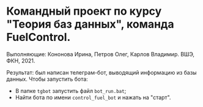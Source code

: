 # Командный проект по курсу "Теория баз данных", команда FuelControl.
Выполняющие: Кононова Ирина, Петров Олег, Карлов Владимир. ВШЭ, ФКН, 2021.

Результат: был написан телеграм-бот, выводящий информацию из базы данных.
Чтобы запустить бота:
* В папке `tgbot` запустить файл `bot_run.bat`;
* Найти бота по имени `control_fuel_bot` и нажать на "старт".
